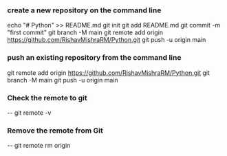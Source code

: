 ### create a new repository on the command line

echo "# Python" >> README.md
git init
git add README.md
git commit -m "first commit"
git branch -M main
git remote add origin https://github.com/RishavMishraRM/Python.git
git push -u origin main

### push an existing repository from the command line

git remote add origin https://github.com/RishavMishraRM/Python.git
git branch -M main
git push -u origin main

### Check the remote to git

-- git remote -v

### Remove the remote from Git

-- git remote rm origin
